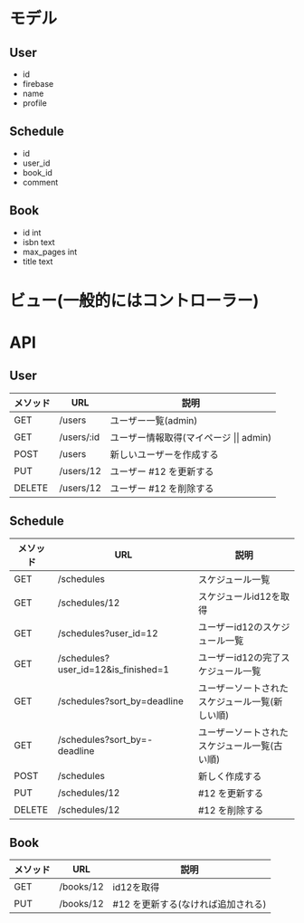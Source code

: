 # モデル

## User 

* id 
* firebase 
* name 
* profile

## Schedule

* id
* user_id 
* book_id
* comment

## Book

* id   int 
* isbn   text
* max_pages   int 
* title   text

# ビュー(一般的にはコントローラー)

# API

## User 

| メソッド |  URL  |  説明  |
| - | ---- | ---- |
|GET| /users |ユーザー一覧(admin)|
|GET |/users/:id| ユーザー情報取得(マイページ \|\| admin)|
|POST |/users |新しいユーザーを作成する|
|PUT |/users/12| ユーザー #12 を更新する|
|DELETE| /users/12|  ユーザー #12 を削除する|

## Schedule

| メソッド |  URL  |  説明  |
| - | ---- | ---- |
| GET |   /schedules               | スケジュール一覧|
| GET  |   /schedules/12            | スケジュールid12を取得|
| GET |   /schedules?user_id=12    | ユーザーid12のスケジュール一覧|
| GET |   /schedules?user_id=12&is_finished=1 | ユーザーid12の完了スケジュール一覧|
| GET |   /schedules?sort_by=deadline| ユーザーソートされたスケジュール一覧(新しい順)|
| GET |   /schedules?sort_by=-deadline| ユーザーソートされたスケジュール一覧(古い順)|
| POST |   /schedules |新しく作成する|
| PUT |  /schedules/12 |#12 を更新する|
| DELETE |  /schedules/12| #12 を削除する|

## Book
| メソッド |  URL  |  説明  |
| - | ---- | ---- |
| GET  |   /books/12            | id12を取得|
| PUT |  /books/12 |#12 を更新する(なければ追加される)|
